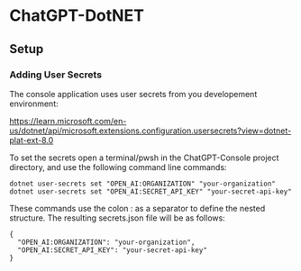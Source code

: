 # ChatGPT-DotNET

## Setup

### Adding User Secrets

The console application uses user secrets from you developement environment:

https://learn.microsoft.com/en-us/dotnet/api/microsoft.extensions.configuration.usersecrets?view=dotnet-plat-ext-8.0

To set the secrets open a terminal/pwsh in the ChatGPT-Console project directory, and use the following command line commands:

```
dotnet user-secrets set "OPEN_AI:ORGANIZATION" "your-organization"
dotnet user-secrets set "OPEN_AI:SECRET_API_KEY" "your-secret-api-key"
```

These commands use the colon : as a separator to define the nested structure. The resulting secrets.json file will be as follows:

```
{
  "OPEN_AI:ORGANIZATION": "your-organization",
  "OPEN_AI:SECRET_API_KEY": "your-secret-api-key"
}
```
